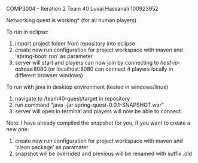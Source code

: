 COMP3004 - Iteration 2 
Team 40 
Luvai Hassanali 100923952

Networking quest is working* (for all human players)

To run in eclipse:

1. import project folder from repository into eclipse
2. create new run configuration for project workspace with maven and 'spring-boot: run' as parameter
3. server will start and players can now join by connecting to *host-ip-adress*:8080
(or localhost:8080 can connect 4 players locally in different browser windows)

To run with java in desktop environment (tested in windows/linux)

1. navigate to /team40-quest/target in repository
2. run command "java -jar spring-quest-0.0.1-SNAPSHOT.war"
3. server will open in terminal and players will now be able to connect.

Note: I have already compiled the snapshot for you, if you want to create a new one:
1. create new run configuration for project workspace with maven and 'clean package' as paramater
2. snapshot will be overrided and previous will be renamed with suffix .old
